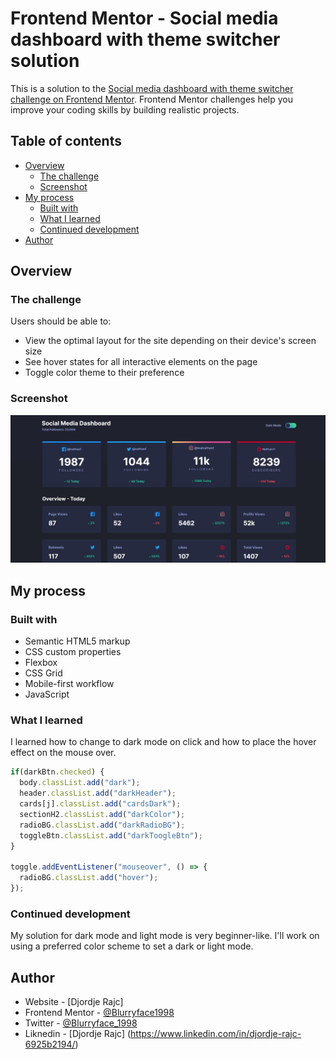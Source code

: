 # Frontend Mentor - Social media dashboard with theme switcher solution

This is a solution to the [Social media dashboard with theme switcher challenge on Frontend Mentor](https://www.frontendmentor.io/challenges/social-media-dashboard-with-theme-switcher-6oY8ozp_H). Frontend Mentor challenges help you improve your coding skills by building realistic projects. 

## Table of contents

- [Overview](#overview)
  - [The challenge](#the-challenge)
  - [Screenshot](#screenshot)
- [My process](#my-process)
  - [Built with](#built-with)
  - [What I learned](#what-i-learned)
  - [Continued development](#continued-development)
- [Author](#author)

## Overview

### The challenge

Users should be able to:

- View the optimal layout for the site depending on their device's screen size
- See hover states for all interactive elements on the page
- Toggle color theme to their preference

### Screenshot

![](./images/Screenshot.jpg)

## My process

### Built with

- Semantic HTML5 markup
- CSS custom properties
- Flexbox
- CSS Grid
- Mobile-first workflow
- JavaScript

### What I learned

I learned how to change to dark mode on click and how to place the hover effect on the mouse over.  

```js
if(darkBtn.checked) {
  body.classList.add("dark");
  header.classList.add("darkHeader");
  cards[j].classList.add("cardsDark");
  sectionH2.classList.add("darkColor");
  radioBG.classList.add("darkRadioBG");
  toggleBtn.classList.add("darkToogleBtn");
}

toggle.addEventListener("mouseover", () => {
  radioBG.classList.add("hover");
});
```

### Continued development

My solution for dark mode and light mode is very beginner-like. I'll work on using a preferred color scheme to set a dark or light mode.

## Author

- Website - [Djordje Rajc]
- Frontend Mentor - [@Blurryface1998](https://www.frontendmentor.io/profile/Blurryface1998)
- Twitter - [@Blurryface_1998](https://twitter.com/Blurryface_1998)
- Liknedin - [Djordje Rajc] (https://www.linkedin.com/in/djordje-rajc-6925b2194/)